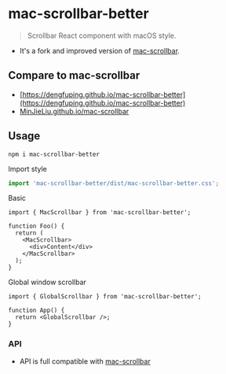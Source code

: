 # mac-scrollbar-better

> Scrollbar React component with macOS style.

- It's a fork and improved version of [mac-scrollbar](https://github.com/MinJieLiu/mac-scrollbar).

## Compare to mac-scrollbar

- [https://dengfuping.github.io/mac-scrollbar-better](https://dengfuping.github.io/mac-scrollbar-better)
- [MinJieLiu.github.io/mac-scrollbar](https://minjieliu.github.io/mac-scrollbar)

## Usage

```shell
npm i mac-scrollbar-better
```

Import style

```jsx
import 'mac-scrollbar-better/dist/mac-scrollbar-better.css';
```

Basic

```tsx
import { MacScrollbar } from 'mac-scrollbar-better';

function Foo() {
  return (
    <MacScrollbar>
      <div>Content</div>
    </MacScrollbar>
  );
}
```

Global window scrollbar

```tsx
import { GlobalScrollbar } from 'mac-scrollbar-better';

function App() {
  return <GlobalScrollbar />;
}
```

### API

- API is full compatible with [mac-scrollbar](https://github.com/MinJieLiu/mac-scrollbar?tab=readme-ov-file#api)
